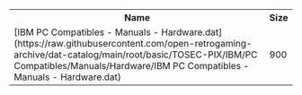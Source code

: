 <table>
<tr><th>Name</th><th>Size</th></tr>
<tr><td>[IBM PC Compatibles - Manuals - Hardware.dat](https://raw.githubusercontent.com/open-retrogaming-archive/dat-catalog/main/root/basic/TOSEC-PIX/IBM/PC Compatibles/Manuals/Hardware/IBM PC Compatibles - Manuals - Hardware.dat)</td><td>900</td></tr>
</table>
